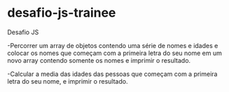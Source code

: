 # desafio-js-trainee

Desafio JS

-Percorrer um array de objetos contendo uma série de nomes e idades e colocar os  nomes que começam com a
primeira letra do seu nome em um novo array contendo somente os nomes e imprimir o resultado.

-Calcular a media das idades das pessoas que começam com a primeira letra do seu nome, e imprimir o resultado.
